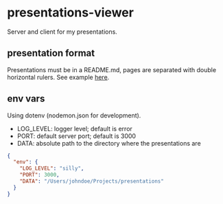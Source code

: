 # presentations-viewer

Server and client for my presentations.

## presentation format

Presentations must be in a README.md, pages are separated with double
horizontal rulers. See example [here](https://github.com/szkrd/presentations).

## env vars

Using dotenv (nodemon.json for development).

* LOG_LEVEL: logger level; default is error
* PORT: default server port; default is 3000
* DATA: absolute path to the directory where the presentations are

```json
{
  "env": {
    "LOG_LEVEL": "silly",
    "PORT": 3000,
    "DATA": "/Users/johndoe/Projects/presentations"
  }
}
```
